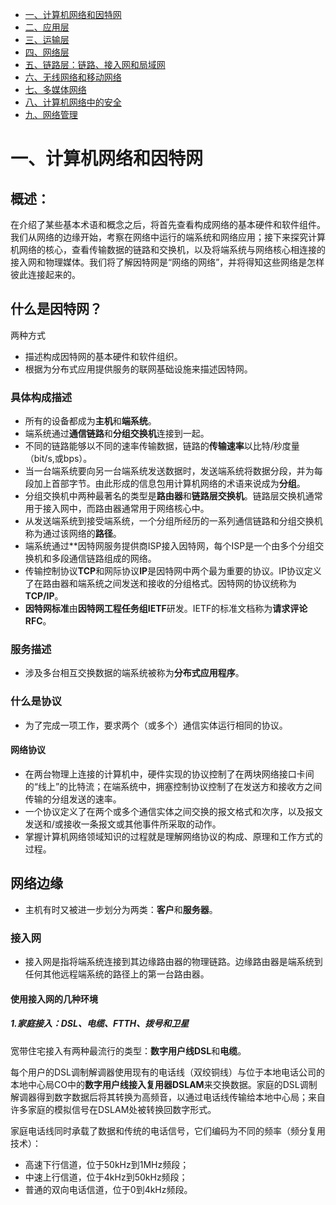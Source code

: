 <!-- GFM-TOC -->
* [一、计算机网络和因特网](#一计算机网络和因特网)
* [二、应用层](二应用层)
* [三、运输层](三运输层)
* [四、网络层](四网络层)
* [五、链路层：链路、接入网和局域网](五链路层：链路、接入层和局域网)
* [六、无线网络和移动网络](六无线网络和移动网络)
* [七、多媒体网络](七多媒体网络)
* [八、计算机网络中的安全](八计算机网络中的安全)
* [九、网络管理](九网络管理)

# 一、计算机网络和因特网

## 概述：

在介绍了某些基本术语和概念之后，将首先查看构成网络的基本硬件和软件组件。我们从网络的边缘开始，考察在网络中运行的端系统和网络应用；接下来探究计算机网络的核心，查看传输数据的链路和交换机，以及将端系统与网络核心相连接的接入网和物理媒体。我们将了解因特网是“网络的网络”，并将得知这些网络是怎样彼此连接起来的。

## 什么是因特网？

两种方式

- 描述构成因特网的基本硬件和软件组织。
- 根据为分布式应用提供服务的联网基础设施来描述因特网。

### 具体构成描述

- 所有的设备都成为**主机**和**端系统**。
- 端系统通过**通信链路**和**分组交换机**连接到一起。
- 不同的链路能够以不同的速率传输数据，链路的**传输速率**以比特/秒度量（bit/s,或bps）。
- 当一台端系统要向另一台端系统发送数据时，发送端系统将数据分段，并为每段加上首部字节。由此形成的信息包用计算机网络的术语来说成为**分组**。
- 分组交换机中两种最著名的类型是**路由器**和**链路层交换机**。链路层交换机通常用于接入网中，而路由器通常用于网络核心中。
- 从发送端系统到接受端系统，一个分组所经历的一系列通信链路和分组交换机称为通过该网络的**路径**。
- 端系统通过**因特网服务提供商ISP接入因特网，每个ISP是一个由多个分组交换机和多段通信链路组成的网络。
- 传输控制协议**TCP**和网际协议**IP**是因特网中两个最为重要的协议。IP协议定义了在路由器和端系统之间发送和接收的分组格式。因特网的协议统称为**TCP/IP**。
- **因特网标准**由**因特网工程任务组IETF**研发。IETF的标准文档称为**请求评论RFC**。

### 服务描述

- 涉及多台相互交换数据的端系统被称为**分布式应用程序**。

### 什么是协议

- 为了完成一项工作，要求两个（或多个）通信实体运行相同的协议。

#### 网络协议

- 在两台物理上连接的计算机中，硬件实现的协议控制了在两块网络接口卡间的“线上”的比特流；在端系统中，拥塞控制协议控制了在发送方和接收方之间传输的分组发送的速率。
- 一个协议定义了在两个或多个通信实体之间交换的报文格式和次序，以及报文发送和/或接收一条报文或其他事件所采取的动作。
- 掌握计算机网络领域知识的过程就是理解网络协议的构成、原理和工作方式的过程。

## 网络边缘

- 主机有时又被进一步划分为两类：**客户**和**服务器**。

### 接入网

- 接入网是指将端系统连接到其边缘路由器的物理链路。边缘路由器是端系统到任何其他远程端系统的路径上的第一台路由器。

#### 使用接入网的几种环境

##### 1.家庭接入：DSL、电缆、FTTH、拨号和卫星

宽带住宅接入有两种最流行的类型：**数字用户线DSL**和**电缆**。

每个用户的DSL调制解调器使用现有的电话线（双绞铜线）与位于本地电话公司的本地中心局CO中的**数字用户线接入复用器DSLAM**来交换数据。家庭的DSL调制解调器得到数字数据后将其转换为高频音，以通过电话线传输给本地中心局；来自许多家庭的模拟信号在DSLAM处被转换回数字形式。

家庭电话线同时承载了数据和传统的电话信号，它们编码为不同的频率（频分复用技术）：

- 高速下行信道，位于50kHz到1MHz频段；
- 中速上行信道，位于4kHz到50kHz频段；
- 普通的双向电话信道，位于0到4kHz频段。

